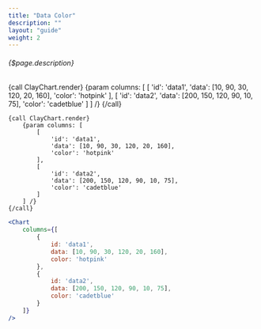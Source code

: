 ```yaml
---
title: "Data Color"
description: ""
layout: "guide"
weight: 2
---
```


###### {$page.description}

<article id="1">

{call ClayChart.render}
	{param columns: [
		[
			'id': 'data1',
			'data': [10, 90, 30, 120, 20, 160],
			'color': 'hotpink'
		],
		[
			'id': 'data2',
			'data': [200, 150, 120, 90, 10, 75],
			'color': 'cadetblue'
		]
	] /}
{/call}


```soy
{call ClayChart.render}
	{param columns: [
		[
			'id': 'data1',
			'data': [10, 90, 30, 120, 20, 160],
			'color': 'hotpink'
		],
		[
			'id': 'data2',
			'data': [200, 150, 120, 90, 10, 75],
			'color': 'cadetblue'
		]
	] /}
{/call}
```

```jsx
<Chart
	columns={[
		{
			id: 'data1',
			data: [10, 90, 30, 120, 20, 160],
			color: 'hotpink'
		},
		{
			id: 'data2',
			data: [200, 150, 120, 90, 10, 75],
			color: 'cadetblue'
		}
	]}
/>
```
</article>
